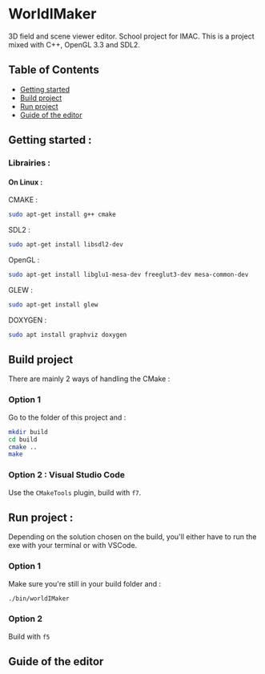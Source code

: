 # WorldIMaker

3D field and scene viewer editor. School project for IMAC.
This is a project mixed with C++, OpenGL 3.3 and SDL2.

## Table of Contents

+ [Getting started](#Getting-started)
+ [Build project](#Build-project)
+ [Run project](#Run-project)
+ [Guide of the editor](#Guide-of-the-editor)


## Getting started :

### Librairies :

#### On Linux :

CMAKE : 

```bash
sudo apt-get install g++ cmake
```

SDL2 : 
```bash
sudo apt-get install libsdl2-dev
```

OpenGL : 

```bash
sudo apt-get install libglu1-mesa-dev freeglut3-dev mesa-common-dev
```

GLEW :

```bash
sudo apt-get install glew
```

DOXYGEN : 

```bash
sudo apt install graphviz doxygen
```


## Build project

There are mainly 2 ways of handling the CMake :

### Option 1

Go to the folder of this project and :

```bash
mkdir build
cd build
cmake ..
make
```

### Option 2 : Visual Studio Code

Use the `CMakeTools` plugin, build with `f7`.

## Run project : 

Depending on the solution chosen on the build, you'll either have to run the exe with your terminal or with VSCode.

### Option 1

Make sure you're still in your build folder and :
```bash
./bin/worldIMaker
```

### Option 2

Build with `f5`

## Guide of the editor